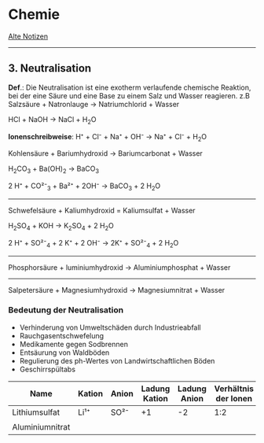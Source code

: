 # **Chemie**

[Alte Notizen](file:///home/raphael/Documents/School/Schuljahr_22-23/Chemie/Chemie_22-23.odt)

---

## 3. Neutralisation

**Def**.: Die Neutralisation ist eine exotherm verlaufende chemische Reaktion, bei der eine Säure und eine Base zu einem Salz und Wasser reagieren.
z.B Salzsäure + Natronlauge -> Natriumchlorid + Wasser

HCl    +     NaOH    ->      NaCl      +  H<sub>2</sub>O


**Ionenschreibweise**: H⁺ + Cl⁻ + Na⁺ + OH⁻ -> Na⁺ + Cl⁻ + H<sub>2</sub>O

Kohlensäure + Bariumhydroxid -> Bariumcarbonat + Wasser

H<sub>2</sub>CO<sub>3</sub> + Ba(OH)<sub>2</sub> -> BaCO<sub>3</sub>

2 H⁺ + CO²⁻<sub>3</sub> + Ba²⁺ + 2OH⁻ -> BaCO<sub>3</sub> + 2 H<sub>2</sub>O

---

Schwefelsäure + Kaliumhydroxid = Kaliumsulfat + Wasser

H<sub>2</sub>SO<sub>4</sub> + KOH -> K<sub>2</sub>SO<sub>4</sub> + 2 H<sub>2</sub>O

2 H⁺ + SO²⁻<sub>4</sub> + 2 K⁺ +  2 OH⁻ -> 2K⁺ + SO²⁻<sub>4</sub> + 2 H<sub>2</sub>O

---

Phosphorsäure + luminiumhydroxid -> Aluminiumphosphat + Wasser

---

Salpetersäure + Magnesiumhydroxid -> Magnesiumnitrat + Wasser

### Bedeutung der Neutralisation

- Verhinderung von Umweltschäden durch Industrieabfall
- Rauchgasentschwefelung
- Medikamente gegen Sodbrennen
- Entsäurung von Waldböden
- Regulierung des ph-Wertes von Landwirtschaftlichen Böden
- Geschirrspültabs

|Name|Kation|Anion|Ladung Kation|Ladung Anion|Verhältnis der Ionen|Formel|
|-|-|-|-|-|-|-|
|Lithiumsulfat|Li¹⁺|SO²⁻|+1|-2|1:2|Li<sub>2</sub>SO<sub>3</sub>|
|Aluminiumnitrat||||||Al(NO<sub>3</sub>)<sub>3</sub>|
